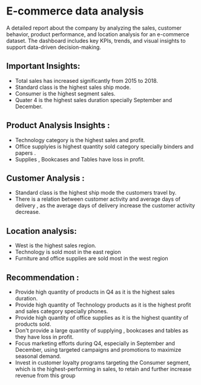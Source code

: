 # E-commerce data analysis
A detailed report about the company by analyzing the sales, customer behavior, product performance, and location analysis for an e-commerce dataset. The dashboard includes key KPIs, trends, and visual insights to support data-driven decision-making.
## Important Insights:
- Total sales has increased significantly from 2015 to 2018.
- Standard class is the highest sales ship mode.
- Consumer is the highest segment sales.
- Quater 4 is the highest sales duration specially September and December.
## Product Analysis Insights :
-  Technology  category is the highest sales and profit.
-  Office supplyies is highest quantity sold category specially binders and papers .
-  Supplies , Bookcases and Tables have loss in profit.
## Customer Analysis :
- Standard class is the highest ship mode the customers travel by.
- There is a relation between customer activity and average days of delivery , as the average days of delivery increase the customer activity decrease.
## Location analysis:
- West is the highest  sales region.
- Technology is sold most in the east region
- Furniture and office supplies are sold most in the west region
## Recommendation :
- Provide high quantity of products in  Q4  as it is the highest sales duration.
- Provide high quantity  of Technology products  as it is the highest profit and sales category specially phones.
- Provide high quantity of office  supplies  as it is the highest quantity of products sold.
- Don't provide a large quantity of supplying , bookcases and tables as they have loss in profit.
- Focus marketing efforts during Q4, especially in September and December, using targeted campaigns and promotions to maximize seasonal demand.
- Invest in customer loyalty programs targeting the Consumer segment, which is the highest-performing in sales, to retain and further increase revenue from this group

